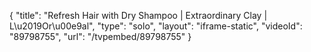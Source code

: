 {
    "title": "Refresh Hair with Dry Shampoo | Extraordinary Clay  | L\u2019Or\u00e9al",
    "type": "solo",
    "layout": "iframe-static",
    "videoId": "89798755",
    "url": "\/tvpembed\/89798755"
}